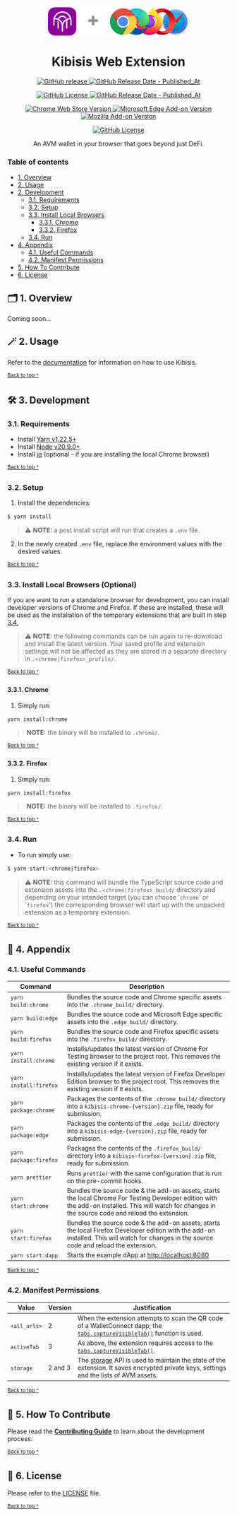 <p align="center">
  <a href="https://kibis.is">
    <img alt="Kibisis & Browser logos" src="assets/logo.png" style="padding-top: 15px" height="64" />
  </a>
</p>

<h1 align="center">
  Kibisis Web Extension
</h1>

<p align="center">
  <a href="https://github.com/agoralabs-sh/kibisis-web-extension/releases/latest">
    <img alt="GitHub release" src="https://img.shields.io/github/v/release/agoralabs-sh/kibisis-web-extension?&logo=github">
  </a>
  <a href="https://github.com/agoralabs-sh/kibisis-web-extension/releases/latest">
    <img alt="GitHub Release Date - Published_At" src="https://img.shields.io/github/release-date/agoralabs-sh/kibisis-web-extension?logo=github">
  </a>
</p>

<p align="center">
  <a href="https://github.com/agoralabs-sh/kibisis-web-extension/releases">
    <img alt="GitHub License" src="https://img.shields.io/github/v/release/agoralabs-sh/kibisis-web-extension?include_prereleases&label=pre-release&logo=github">
  </a>
  <a href="https://github.com/agoralabs-sh/kibisis-web-extension/releases">
    <img alt="GitHub Release Date - Published_At" src="https://img.shields.io/github/release-date-pre/agoralabs-sh/kibisis-web-extension?label=pre-release date&logo=github">
  </a>
</p>

<p align="center">
  <a href="https://chromewebstore.google.com/detail/kibisis/hcgejekffjilpgbommjoklpneekbkajb" target="_blank">
    <img alt="Chrome Web Store Version" src="https://img.shields.io/chrome-web-store/v/hcgejekffjilpgbommjoklpneekbkajb?logo=googlechrome&logoColor=%23FFCE44&color=%23FFCE44">
  </a>

  <a href="https://microsoftedge.microsoft.com/addons/detail/kibisis/bajncpocmkioafbijldokfbjajelkbmc" target="_blank">
    <img alt="Microsoft Edge Add-on Version" src="https://img.shields.io/badge/dynamic/json?url=https%3A%2F%2Fmicrosoftedge.microsoft.com%2Faddons%2Fgetproductdetailsbycrxid%2Fbajncpocmkioafbijldokfbjajelkbmc%3Fhl%3Den-GB%26gl%3DGB&query=%24.version&prefix=v&logo=microsoftedge&logoColor=%230078D7&label=microsoft%20edge%20add-on&color=%230078D7" />
  </a>

  <a href="https://addons.mozilla.org/en-GB/firefox/addon/kibisis" target="_blank">
    <img alt="Mozilla Add-on Version" src="https://img.shields.io/badge/dynamic/json?url=https%3A%2F%2Faddons.mozilla.org%2Fapi%2Fv5%2Faddons%2Faddon%2Fkibisis%2F&query=%24.current_version.version&logo=firefox&logoColor=%23FF7139&label=firefox%20add-on&color=%23FF7139" />
  </a>
</p>

<p align="center">
  <a href="https://github.com/agoralabs-sh/kibisis-web-extension/blob/main/LICENSE">
    <img alt="GitHub License" src="https://img.shields.io/github/license/agoralabs-sh/kibisis-web-extension">
  </a>
</p>

<p align="center">
  An AVM wallet in your browser that goes beyond just DeFi.
</p>

### Table of contents

* [1. Overview](#-1-overview)
* [2. Usage](#-2-usage)
* [2. Development](#-3-development)
  * [3.1. Requirements](#31-requirements)
  * [3.2. Setup](#32-setup)
  * [3.3. Install Local Browsers](#33-install-local-browsers-optional)
    * [3.3.1. Chrome](#331-chrome)
    * [3.3.2. Firefox](#332-firefox)
  * [3.4. Run](#34-run)
* [4. Appendix](#-4-appendix)
  * [4.1. Useful Commands](#41-useful-commands)
  * [4.2. Manifest Permissions](#42-manifest-permissions)
* [5. How To Contribute](#-5-how-to-contribute)
* [6. License](#-6-license)

## 🗂️ 1. Overview

Coming soon...

## 🪄 2. Usage

Refer to the [documentation](https://kibis.is/overview) for information on how to use Kibisis.

<sup>[Back to top ^][table-of-contents]</sup>

## 🛠 3. Development

### 3.1. Requirements

* Install [Yarn v1.22.5+][yarn]
* Install [Node v20.9.0+][node]
* Install [jq][jq] (optional - if you are installing the local Chrome browser)

<sup>[Back to top ^][table-of-contents]</sup>

### 3.2. Setup

1. Install the dependencies:
```bash
$ yarn install
```

> ⚠️ **NOTE:** a post install script will run that creates a `.env` file.

2. In the newly created `.env` file, replace the environment values with the desired values.

<sup>[Back to top ^][table-of-contents]</sup>

### 3.3. Install Local Browsers (Optional)

If you are want to run a standalone browser for development, you can install developer versions of Chrome and Firefox. If these are installed, these will be used as the installation of the temporary extensions that are built in step [3.4.](#34-run)

> ⚠️ **NOTE:** the following commands can be run again to re-download and install the latest version. Your saved profile and extension settings will not be affected as they are stored in a separate directory in `.<chrome|firefox>_profile/`.
>
<sup>[Back to top ^][table-of-contents]</sup>

#### 3.3.1. Chrome

1. Simply run:
```shell
yarn install:chrome
```

> ️ **NOTE:** the binary will be installed to `.chrome/`.

<sup>[Back to top ^][table-of-contents]</sup>

#### 3.3.2. Firefox

1. Simply run:
```shell
yarn install:firefox
```

> ️ **NOTE:** the binary will be installed to `.firefox/`.

<sup>[Back to top ^][table-of-contents]</sup>

### 3.4. Run

* To run simply use:
```bash
$ yarn start:<chrome|firefox>
```

> ⚠️ **NOTE:** this command will bundle the TypeScript source code and extension assets into the `.<chrome|firefox>_build/` directory and depending on your intended target (you can choose '`chrome`' or '`firefox`') the corresponding browser will start up with the unpacked extension as a temporary extension.

<sup>[Back to top ^][table-of-contents]</sup>

## 📑 4. Appendix

### 4.1. Useful Commands

| Command                | Description                                                                                                                                                                                            |
|------------------------|--------------------------------------------------------------------------------------------------------------------------------------------------------------------------------------------------------|
| `yarn build:chrome`    | Bundles the source code and Chrome specific assets into the `.chrome_build/` directory.                                                                                                                |
| `yarn build:edge`      | Bundles the source code and Microsoft Edge specific assets into the `.edge_build/` directory.                                                                                                          |
| `yarn build:firefox`   | Bundles the source code and Firefox specific assets into the `.firefox_build/` directory.                                                                                                              |
| `yarn install:chrome`  | Installs/updates the latest version of Chrome For Testing browser to the project root. This removes the existing version if it exists.                                                                 |
| `yarn install:firefox` | Installs/updates the latest version of Firefox Developer Edition browser to the project root. This removes the existing version if it exists.                                                          |
| `yarn package:chrome`  | Packages the contents of the `.chrome_build/` directory into a `kibisis-chrome-{version}.zip` file, ready for submission.                                                                              |
| `yarn package:edge`    | Packages the contents of the `.edge_build/` directory into a `kibisis-edge-{version}.zip` file, ready for submission.                                                                                  |
| `yarn package:firefox` | Packages the contents of the `.firefox_build/` directory into a `kibisis-firefox-{version}.zip` file, ready for submission.                                                                            |
| `yarn prettier`        | Runs `prettier` with the same configuration that is run on the pre-commit hooks.                                                                                                                       |
| `yarn start:chrome`    | Bundles the source code & the add-on assets, starts the local Chrome For Testing Developer edition with the add-on installed. This will watch for changes in the source code and reload the extension. |
| `yarn start:firefox`   | Bundles the source code & the add-on assets, starts the local Firefox Developer edition with the add-on installed. This will watch for changes in the source code and reload the extension.            |
| `yarn start:dapp`      | Starts the example dApp at [http://localhost:8080](http://localhost:8080)                                                                                                                              |
<sup>[Back to top ^][table-of-contents]</sup>

### 4.2. Manifest Permissions

| Value         | Version  | Justification                                                                                                                                                                  |
|---------------|----------|--------------------------------------------------------------------------------------------------------------------------------------------------------------------------------|
| `<all_urls>`  | 2        | When the extension attempts to scan the QR code of a WalletConnect dapp, the [`tabs.captureVisibleTab()`][capture-visible-tab-api] function is used.                           |
| `activeTab`   | 3        | As above, the extension requires access to the [`tabs.captureVisibleTab()`][capture-visible-tab-api].                                                                          |
| `storage`     | 2 and 3  | The [storage][storage-api] API is used to maintain the state of the extension. It saves encrypted private keys, settings and the lists of AVM assets.                          |

<sup>[Back to top ^][table-of-contents]</sup>

## 👏 5. How To Contribute

Please read the [**Contributing Guide**][contribute] to learn about the development process.

<sup>[Back to top ^][table-of-contents]</sup>

## 📄 6. License

Please refer to the [LICENSE][license] file.

<sup>[Back to top ^][table-of-contents]</sup>

<!-- Links -->
[capture-visible-tab-api]: https://developer.mozilla.org/en-US/docs/Mozilla/Add-ons/WebExtensions/API/tabs/captureVisibleTab
[contribute]: ./CONTRIBUTING.md
[download-api]: https://developer.mozilla.org/en-US/docs/Mozilla/Add-ons/WebExtensions/API/downloads/download
[jq]: https://github.com/jqlang/jq
[license]: ./LICENSE
[node]: https://nodejs.org/en/
[storage-api]: https://developer.mozilla.org/en-US/docs/Mozilla/Add-ons/WebExtensions/API/storage
[table-of-contents]: #table-of-contents
[use-web-ext]: https://extensionworkshop.com/documentation/develop/getting-started-with-web-ext/#using-web-ext-section
[yarn]: https://yarnpkg.com/
